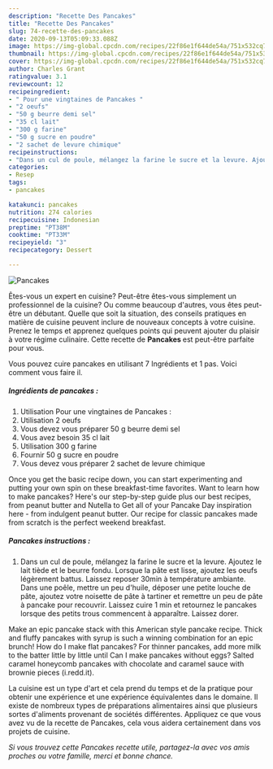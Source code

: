 ```yaml
---
description: "Recette Des Pancakes"
title: "Recette Des Pancakes"
slug: 74-recette-des-pancakes
date: 2020-09-13T05:09:33.088Z
image: https://img-global.cpcdn.com/recipes/22f86e1f644de54a/751x532cq70/pancakes-photo-principale-de-la-recette.jpg
thumbnail: https://img-global.cpcdn.com/recipes/22f86e1f644de54a/751x532cq70/pancakes-photo-principale-de-la-recette.jpg
cover: https://img-global.cpcdn.com/recipes/22f86e1f644de54a/751x532cq70/pancakes-photo-principale-de-la-recette.jpg
author: Charles Grant
ratingvalue: 3.1
reviewcount: 12
recipeingredient:
- " Pour une vingtaines de Pancakes "
- "2 oeufs"
- "50 g beurre demi sel"
- "35 cl lait"
- "300 g farine"
- "50 g sucre en poudre"
- "2 sachet de levure chimique"
recipeinstructions:
- "Dans un cul de poule, mélangez la farine le sucre et la levure. Ajoutez le lait tiède et le beurre fondu. Lorsque la pâte est lisse, ajoutez les oeufs légèrement battus. Laissez reposer 30min à température ambiante. Dans une poêle, mettre un peu d&#39;huile, déposer une petite louche de pâte, ajoutez votre noisette de pâte à tartiner et remettre un peu de pâte à pancake pour recouvrir. Laissez cuire 1 min et retournez le pancakes lorsque des petits trous commencent à apparaître. Laissez dorer."
categories:
- Resep
tags:
- pancakes

katakunci: pancakes 
nutrition: 274 calories
recipecuisine: Indonesian
preptime: "PT38M"
cooktime: "PT33M"
recipeyield: "3"
recipecategory: Dessert

---
```



![Pancakes](https://img-global.cpcdn.com/recipes/22f86e1f644de54a/751x532cq70/pancakes-photo-principale-de-la-recette.jpg)

Êtes-vous un expert en cuisine? Peut-être êtes-vous simplement un professionnel de la cuisine? Ou comme beaucoup d'autres, vous êtes peut-être un débutant. Quelle que soit la situation, des conseils pratiques en matière de cuisine peuvent inclure de nouveaux concepts à votre cuisine. Prenez le temps et apprenez quelques points qui peuvent ajouter du plaisir à votre régime culinaire. Cette recette de <strong> Pancakes </strong> est peut-être parfaite pour vous.

<!--inarticleads1-->

Vous pouvez cuire pancakes en utilisant 7 Ingrédients et 1 pas. Voici comment vous faire il.

##### Ingrédients de pancakes :

1. Utilisation  Pour une vingtaines de Pancakes :
1. Utilisation 2 oeufs
1. Vous devez vous préparer 50 g beurre demi sel
1. Vous avez besoin 35 cl lait
1. Utilisation 300 g farine
1. Fournir 50 g sucre en poudre
1. Vous devez vous préparer 2 sachet de levure chimique


Once you get the basic recipe down, you can start experimenting and putting your own spin on these breakfast-time favorites. Want to learn how to make pancakes? Here&#39;s our step-by-step guide plus our best recipes, from peanut butter and Nutella to Get all of your Pancake Day inspiration here - from indulgent peanut butter. Our recipe for classic pancakes made from scratch is the perfect weekend breakfast. 

<!--inarticleads2-->

##### Pancakes instructions :

1. Dans un cul de poule, mélangez la farine le sucre et la levure. Ajoutez le lait tiède et le beurre fondu. Lorsque la pâte est lisse, ajoutez les oeufs légèrement battus. Laissez reposer 30min à température ambiante. Dans une poêle, mettre un peu d&#39;huile, déposer une petite louche de pâte, ajoutez votre noisette de pâte à tartiner et remettre un peu de pâte à pancake pour recouvrir. Laissez cuire 1 min et retournez le pancakes lorsque des petits trous commencent à apparaître. Laissez dorer.


Make an epic pancake stack with this American style pancake recipe. Thick and fluffy pancakes with syrup is such a winning combination for an epic brunch! How do I make flat pancakes? For thinner pancakes, add more milk to the batter little by little until Can I make pancakes without eggs? Salted caramel honeycomb pancakes with chocolate and caramel sauce with brownie pieces (i.redd.it). 

<!--inarticleads1-->

<p>
La cuisine est un type d'art et cela prend du temps et de la pratique pour obtenir une expérience et une expérience équivalentes dans le domaine. Il existe de nombreux types de préparations alimentaires ainsi que plusieurs sortes d'aliments provenant de sociétés différentes. Appliquez ce que vous avez vu de la recette de Pancakes, cela vous aidera certainement dans vos projets de cuisine.
</p>

<p>
<i>Si vous trouvez cette Pancakes recette utile, partagez-la avec vos amis proches ou votre famille, merci et bonne chance.</i>
</p>
